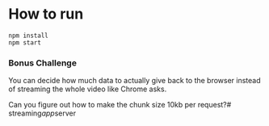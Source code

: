 # How to run
```
npm install
npm start
```

### Bonus Challenge
You can decide how much data to actually give back to the browser
instead of streaming the whole video like Chrome asks.

Can you figure out how to make the chunk size 10kb per request?#   s t r e a m i n g _ a p p _ s e r v e r  
 